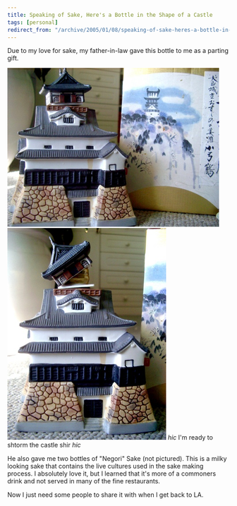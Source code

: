 ```yaml
---
title: Speaking of Sake, Here's a Bottle in the Shape of a Castle
tags: [personal]
redirect_from: "/archive/2005/01/08/speaking-of-sake-heres-a-bottle-in-the-shape-of-a-castle.aspx/"
---
```


Due to my love for sake, my father-in-law gave this bottle to me as a
parting gift.

![Castle Sake](/assets/images/SakeCastle.jpg) 
![top exposed](/assets/images/SakeCastle2.jpg) 
*hic* I'm ready to shtorm the castle shir *hic*

He also gave me two bottles of "Negori" Sake (not pictured). This is a
milky looking sake that contains the live cultures used in the sake
making process. I absolutely love it, but I learned that it's more of a
commoners drink and not served in many of the fine restaurants.

Now I just need some people to share it with when I get back to LA.

